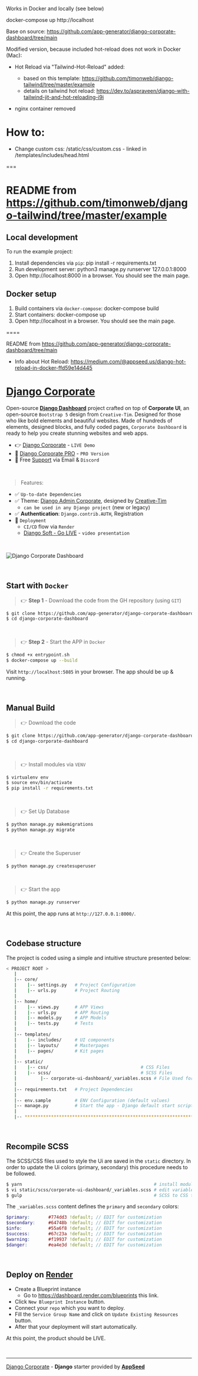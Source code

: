 
Works in Docker and locally (see below)

docker-compose up
http://localhost


Base on source:
https://github.com/app-generator/django-corporate-dashboard/tree/main


Modified version, because included hot-reload does not work in Docker (Mac):

- Hot Reload via "Tailwind-Hot-Reload" added:
    - based on this template: https://github.com/timonweb/django-tailwind/tree/master/example
    - details on tailwind hot reload: https://dev.to/aspraveen/django-with-tailwind-jit-and-hot-reloading-i9i

- nginx container removed

# How to:
- Change custom css: /static/css/custom.css   -  linked in /templates/includes/head.html


===


# README from https://github.com/timonweb/django-tailwind/tree/master/example

## Local development

To run the example project:
1. Install dependencies via `pip`: pip install -r requirements.txt
2. Run development server: python3 manage.py runserver 127.0.0.1:8000
3. Open http://localhost:8000 in a browser. You should see the main page.


## Docker setup

1. Build containers via `docker-compose`: docker-compose build
2. Start containers: docker-compose up
3. Open http://localhost in a browser. You should see the main page.



====


README from https://github.com/app-generator/django-corporate-dashboard/tree/main
- Info about Hot Reload: https://medium.com/@appseed.us/django-hot-reload-in-docker-ffd59e14d445


# [Django Corporate](https://appseed.us/product/corporate-dashboard/django/)

Open-source **[Django Dashboard](https://appseed.us/admin-dashboards/django/)** project crafted on top of **Corporate UI**, an open-source `Bootstrap 5` design from `Creative-Tim`.
Designed for those who like bold elements and beautiful websites. Made of hundreds of elements, designed blocks, and fully coded pages, `Corporate Dashboard` is ready to help you create stunning websites and web apps.

- 👉 [Django Corporate](https://django-corporate.onrender.com/) - `LIVE Demo`
- 🛒 [Django Corporate PRO](https://appseed.us/product/corporate-dashboard-pro/django/) - `PRO Version`
- 🚀 Free [Support](https://appseed.us/support/) via Email & `Discord`

<br />

> Features: 

- ✅ `Up-to-date Dependencies`
- ✅ Theme: [Django Admin Corporate](https://github.com/app-generator/django-admin-corporate), designed by [Creative-Tim](https://www.creative-tim.com/product/corporate-ui-dashboard?AFFILIATE=128200)
  - `can be used in any Django project` (new or legacy)
- ✅ **Authentication**: `Django.contrib.AUTH`, Registration
- 🚀 `Deployment` 
  - `CI/CD` flow via `Render`
  - [Django Soft - Go LIVE](https://www.youtube.com/watch?v=1QVdQVSkUCI) - `video presentation`

<br />

![Django Corporate Dashboard](https://user-images.githubusercontent.com/51070104/229719846-cfe96c5c-89c2-4ea0-89a9-7be69ebbb228.png)

<br /> 

## Start with `Docker`

> 👉 **Step 1** - Download the code from the GH repository (using `GIT`) 

```bash
$ git clone https://github.com/app-generator/django-corporate-dashboard.git
$ cd django-corporate-dashboard
```

<br />

> 👉 **Step 2** - Start the APP in `Docker`

```bash
$ chmod +x entrypoint.sh
$ docker-compose up --build 
```

Visit `http://localhost:5085` in your browser. The app should be up & running.

<br />

## Manual Build 

> 👉 Download the code  

```bash
$ git clone https://github.com/app-generator/django-corporate-dashboard.git
$ cd django-corporate-dashboard
```

<br />

> 👉 Install modules via `VENV`  

```bash
$ virtualenv env
$ source env/bin/activate
$ pip install -r requirements.txt
```

<br />

> 👉 Set Up Database

```bash
$ python manage.py makemigrations
$ python manage.py migrate
```

<br />

> 👉 Create the Superuser

```bash
$ python manage.py createsuperuser
```

<br />

> 👉 Start the app

```bash
$ python manage.py runserver
```

At this point, the app runs at `http://127.0.0.1:8000/`. 

<br />

## Codebase structure

The project is coded using a simple and intuitive structure presented below:

```bash
< PROJECT ROOT >
   |
   |-- core/                            
   |    |-- settings.py   # Project Configuration  
   |    |-- urls.py       # Project Routing
   |
   |-- home/
   |    |-- views.py      # APP Views 
   |    |-- urls.py       # APP Routing
   |    |-- models.py     # APP Models 
   |    |-- tests.py      # Tests  
   |     
   |-- templates/
   |    |-- includes/     # UI components 
   |    |-- layouts/      # Masterpages
   |    |-- pages/        # Kit pages 
   |
   |-- static/   
   |    |-- css/                                   # CSS Files 
   |    |-- scss/                                  # SCSS Files 
   |         |-- corporate-ui-dashboard/_variables.scss # File Used for Theme Styling
   |
   |-- requirements.txt   # Project Dependencies
   |
   |-- env.sample         # ENV Configuration (default values)
   |-- manage.py          # Start the app - Django default start script
   |
   |-- ************************************************************************
```

<br />

## Recompile SCSS  

The SCSS/CSS files used to style the Ui are saved in the `static` directory. 
In order to update the Ui colors (primary, secondary) this procedure needs to be followed. 

```bash
$ yarn                                                  # install modules
$ vi static/scss/corporate-ui-dashboard/_variables.scss # edit variables 
$ gulp                                                  # SCSS to CSS translation
```

The `_variables.scss` content defines the `primary` and `secondary` colors: 

```scss
$primary:       #774dd3 !default; // EDIT for customization
$secondary:     #64748b !default; // EDIT for customization
$info:          #55a6f8 !default; // EDIT for customization
$success:       #67c23a !default; // EDIT for customization
$warning:       #f19937 !default; // EDIT for customization 
$danger:        #ea4e3d !default; // EDIT for customization
```

<br />

## Deploy on [Render](https://render.com/)

- Create a Blueprint instance
  - Go to https://dashboard.render.com/blueprints this link.
- Click `New Blueprint Instance` button.
- Connect your `repo` which you want to deploy.
- Fill the `Service Group Name` and click on `Update Existing Resources` button.
- After that your deployment will start automatically.

At this point, the product should be LIVE.

<br />

---
[Django Corporate](https://appseed.us/product/corporate-dashboard/django/) - **Django** starter provided by **[AppSeed](https://appseed.us/)**
